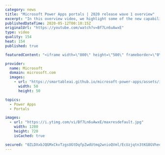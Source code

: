 ```yaml
---
category: news
title: "Microsoft Power Apps portals | 2020 release wave 1 overview"
excerpt: "In this overview video, we highlight some of the new capabilities included in the latest update to Microsoft Power Apps portals.     Here are the capabilities covered:   •    Power BI integration, so you can quickly add Power BI reports, tables, and dashboards to your portals without coding.  •    Themes"
publishedDateTime: 2020-05-12T00:10:15Z
originalUrl: "https://youtube.com/watch?v=Bf7Ln6uAwxE"
type: video
quality: 154
heat: 154
published: true

featuredContent: "<iframe width=\"800\" height=\"500\" frameborder=\"0\" src=\"https://www.youtube.com/embed/Bf7Ln6uAwxE\" allow=\"accelerometer; autoplay; encrypted-media; gyroscope; picture-in-picture\" allowfullscreen></iframe>"

provider:
  name: Microsoft
  domain: microsoft.com
  images:
    - url: "https://smartableai.github.io/microsoft-power-apps/assets/images/organizations/microsoft.com-50x50.jpg"
      width: 50
      height: 50

topics:
  - Power Apps
  - Portals

images:
  - url: "https://i.ytimg.com/vi/Bf7Ln6uAwxE/maxresdefault.jpg"
    width: 1280
    height: 720
    isCached: true

secured: "0ZLDXxbJQGMxCkvTzgsUGtDqfpZwdUtmq2wnioQVml/EcUzjqtn3tKG8GVheqSRgkPHnEOwTwI/JWA/LdLyzZFyM5UQCxR0k21xUF05fzw/7gl/9NWk2DwNmwBSuS82rI3TfKrg9rKYPr2zOpRiJbjwy9BuQZAAxjqI3kppW22OH59oJXO9tueJlXLWlprRAfvnygfEVAacTCkS+2YYZQe7sJu9/CSvvKM0CQqXckxBIrjF4ZEDUJi6n5TnkytKGgC7Nbg6nNhrx7lTHKa1+WrIRl1j5SziOkDU+0keqhlcmVfUkK0RUL6RbkIp99xoWb/ztsAEV8otRza94/kvki1ge3dZZyNaFQgIeHnhqgRqSaEh/05OFnE13719rE16fNZZFwggMypDOKY+swT5wOAunAQzPVwf6sBaiX4e4qQFlVyh9n3LvxnJ9zhL0jwek;GyZWZGf3A6JAxsW5MCZoYg=="
---
```



